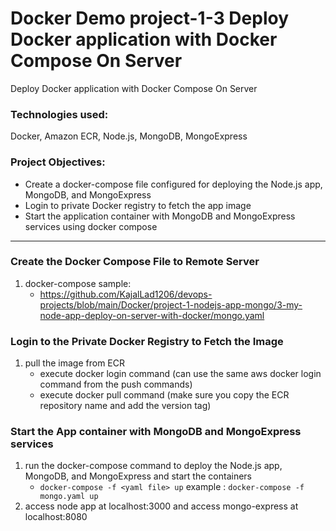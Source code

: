 # Docker Demo project-1-3 Deploy Docker application with Docker Compose On Server

Deploy Docker application with Docker Compose On Server

### Technologies used:
Docker, Amazon ECR, Node.js, MongoDB, MongoExpress

### Project Objectives:
- Create a docker-compose file configured for deploying the Node.js app, MongoDB,  and MongoExpress
- Login to private Docker registry to fetch the app image
- Start the application container with MongoDB and MongoExpress services using docker compose
---
### Create the Docker Compose File to Remote Server
1. docker-compose sample:
    - https://github.com/KajalLad1206/devops-projects/blob/main/Docker/project-1-nodejs-app-mongo/3-my-node-app-deploy-on-server-with-docker/mongo.yaml

### Login to the Private Docker Registry to Fetch the Image
1. pull the image from ECR
    - execute docker login command (can use the same aws docker login command from the push commands)
    - execute docker pull command (make sure you copy the ECR repository name and add the version tag)

### Start the App container with MongoDB and MongoExpress services
1. run the docker-compose command to deploy the Node.js app, MongoDB, and MongoExpress and start the containers
    - `docker-compose -f <yaml file> up`
    example : `docker-compose -f mongo.yaml up`
2. access node app at localhost:3000 and access mongo-express at localhost:8080
